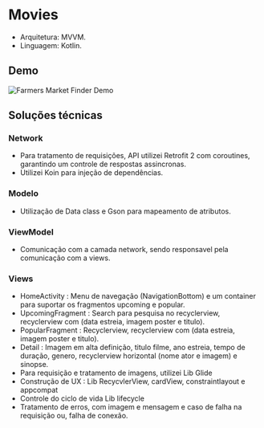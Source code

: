 # Movies
 - Arquitetura: MVVM.
 - Linguagem: Kotlin.
 
 ## Demo

![Farmers Market Finder Demo](demo/MovieMVVM.gif)

## Soluções técnicas

### Network
 - Para tratamento de requisições, API utilizei Retrofit 2 com coroutines, garantindo um controle de respostas assincronas.
 - Utilizei Koin para injeção de dependências.
 
### Modelo
 - Utilização de Data class e Gson para mapeamento de atributos.
 
### ViewModel
 - Comunicação com a camada network, sendo responsavel pela comunicação com a views.

### Views
 - HomeActivity : Menu de navegação (NavigationBottom) e um container para suportar os fragmentos upcoming e popular.
 - UpcomingFragment : Search para pesquisa no recyclerview, recyclerview com (data estreia, imagem poster e titulo).
 - PopularFragment : Recyclerview, recyclerview com (data estreia, imagem poster e titulo).
 - Detail : Imagem em alta definição, titulo filme, ano estreia, tempo de duração, genero, recyclerview horizontal (nome ator e imagem) e sinopse.
 - Para requisição e tratamento de imagens, utilizei Lib Glide 
 - Construção de UX : Lib RecycvlerView, cardView, constraintlayout e appcompat
 - Controle do ciclo de vida Lib lifecycle
 - Tratamento de erros, com imagem e mensagem e caso de falha na requisição ou, falha de conexão.
